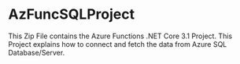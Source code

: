 # AzFuncSQLProject

This Zip File contains the Azure Functions .NET Core 3.1 Project.
This Project explains how to connect and fetch the data from Azure SQL Database/Server.

